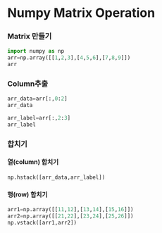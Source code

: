 # Numpy Matrix Operation

### Matrix 만들기


```python
import numpy as np
arr=np.array([[1,2,3],[4,5,6],[7,8,9]])
arr
```

### Column추출


```python
arr_data=arr[:,0:2]
arr_data
```


```python
arr_label=arr[:,2:3]
arr_label
```

### 합치기 
#### 열(column) 합치기


```python
np.hstack([arr_data,arr_label])
```

#### 행(row) 합치기


```python
arr1=np.array([[11,12],[13,14],[15,16]])
arr2=np.array([[21,22],[23,24],[25,26]])
np.vstack([arr1,arr2])

```


```python

```

